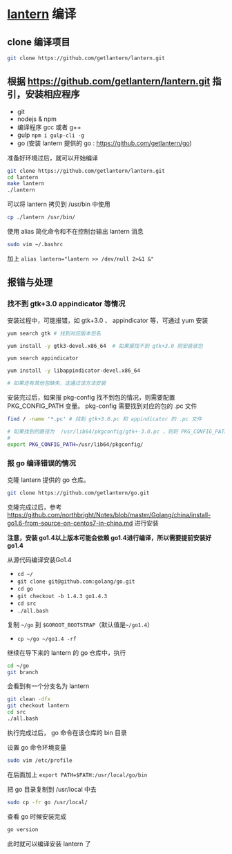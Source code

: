 # [lantern](https://github.com/getlantern/lantern) 编译


## clone 编译项目

``` sh
git clone https://github.com/getlantern/lantern.git
```

## 根据 https://github.com/getlantern/lantern.git 指引，安装相应程序

- git
- nodejs & npm
- 编译程序 gcc 或者 g++
- gulp `npm i gulp-cli -g`
- go (安装 lantern 提供的 go : https://github.com/getlantern/go)

准备好环境过后，就可以开始编译

``` sh
git clone https://github.com/getlantern/lantern.git
cd lantern
make lantern
./lantern
```

可以将 lantern 拷贝到 /usr/bin 中使用

``` sh
cp ./lantern /usr/bin/
```

使用 alias 简化命令和不在控制台输出 lantern 消息

``` sh
sudo vim ~/.bashrc
```

加上 `alias lantern="lantern >> /dev/null 2>&1 &"`


## 报错与处理

### 找不到 gtk+3.0  appindicator 等情况

安装过程中，可能报错，如 gtk+3.0 、 appindicator 等，可通过 yum 安装

``` sh
yum search gtk # 找到对应版本包名

yum install -y gtk3-devel.x86_64  # 如果报找不到 gtk+3.0 则安装该包

yum search appindicator

yum install -y libappindicator-devel.x86_64

# 如果还有其他包缺失，这通过该方法安装
```

安装完过后，如果报 pkg-config 找不到包的情况，则需要配置 PKG_CONFIG_PATH 变量。 pkg-config 需要找到对应的包的 .pc 文件

``` sh
find / -name '*.pc' # 找到 gtk+3.0.pc 和 appindicator 的 .pc 文件

# 如果找到的路径为  /usr/lib64/pkgconfig/gtk+-3.0.pc ，则将 PKG_CONFIG_PATH 指向该目录
#
export PKG_CONFIG_PATH=/usr/lib64/pkgconfig/
```

### 报 go 编译错误的情况

克隆 lantern 提供的 go 仓库。

``` sh
git clone https://github.com/getlantern/go.git
```

克隆完成过后，参考 https://github.com/northbright/Notes/blob/master/Golang/china/install-go1.6-from-source-on-centos7-in-china.md 进行安装


**注意，安装 go1.4以上版本可能会依赖 go1.4进行编译，所以需要提前安装好 go1.4**

从源代码编译安装Go1.4
  * `cd ~/`
  * `git clone git@github.com:golang/go.git`
  * `cd go`
  *  `git checkout -b 1.4.3 go1.4.3`
  * `cd src`
  * `./all.bash`

复制 `~/go` 到 `$GOROOT_BOOTSTRAP`（默认值是`~/go1.4`）
  * `cp ~/go ~/go1.4 -rf`


继续在导下来的 lantern 的 go 仓库中，执行

``` sh
cd ~/go
git branch
```

会看到有一个分支名为 lantern

``` sh
git clean -dfx
git checkout lantern
cd src
./all.bash
```

执行完成过后， go 命令在该仓库的 bin 目录

设置 go 命令环境变量

``` sh
sudo vim /etc/profile
```
在后面加上 `export PATH=$PATH:/usr/local/go/bin`

把 go 目录复制到 /usr/local 中去

``` sh
sudo cp -fr go /usr/local/
```

查看 go 时候安装完成

``` sh
go version
```

此时就可以编译安装 lantern 了
